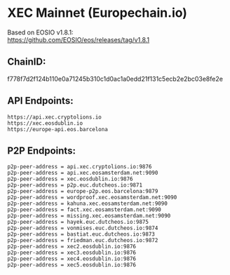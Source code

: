 # XEC Mainnet (Europechain.io)

Based on EOSIO v1.8.1:  
https://github.com/EOSIO/eos/releases/tag/v1.8.1

## ChainID: 
f778f7d2f124b110e0a71245b310c1d0ac1a0edd21f131c5ecb2e2bc03e8fe2e

## API Endpoints:
```
https://api.xec.cryptolions.io
https://xec.eosdublin.io
https://europe-api.eos.barcelona
```

## P2P Endpoints:
```
p2p-peer-address = api.xec.cryptolions.io:9876
p2p-peer-address = api.xec.eosamsterdam.net:9090
p2p-peer-address = xec.eosdublin.io:9876
p2p-peer-address = p2p.euc.dutcheos.io:9871
p2p-peer-address = europe-p2p.eos.barcelona:9879
p2p-peer-address = wordproof.xec.eosamsterdam.net:9090
p2p-peer-address = kahuna.xec.eosamsterdam.net:9090
p2p-peer-address = fact.xec.eosamsterdam.net:9090
p2p-peer-address = missing.xec.eosamsterdam.net:9090
p2p-peer-address = hayek.euc.dutcheos.io:9875
p2p-peer-address = vonmises.euc.dutcheos.io:9874
p2p-peer-address = bastiat.euc.dutcheos.io:9873
p2p-peer-address = friedman.euc.dutcheos.io:9872
p2p-peer-address = xec2.eosdublin.io:9876
p2p-peer-address = xec3.eosdublin.io:9876
p2p-peer-address = xec4.eosdublin.io:9876
p2p-peer-address = xec5.eosdublin.io:9876
```
